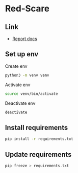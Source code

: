 # Red-Scare

## Link
- [Report docs](https://drive.google.com/drive/folders/1W_EWitnYJpkVWnakoz5EF27qoRUI0tSa?usp=drive_link)


## Set up env
Create env
```bash
python3 -m venv venv
```
Activate env
```bash
source venv/bin/activate
```
Deactivate env
```bash
deactivate
```

## Install requirements
```bash
pip install -r requirements.txt
```

## Update requirements
```bash
pip freeze > requirements.txt
```

